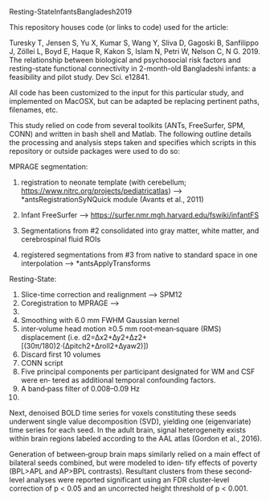 Resting-StateInfantsBangladesh2019

This repository houses code (or links to code) used for the article:

Turesky T, Jensen S, Yu X, Kumar S, Wang Y, Sliva D, Gagoski B, Sanfilippo J, Zöllei L, Boyd E, Haque R, Kakon S, Islam N, Petri W, Nelson C, N G. 2019. The relationship between biological and psychosocial risk factors and resting-state functional connectivity in 2-month-old Bangladeshi infants: a feasibility and pilot study. Dev Sci. e12841.

All code has been customized to the input for this particular study, and implemented on MacOSX, but can be adapted be replacing pertinent paths, filenames, etc. 

This study relied on code from several toolkits (ANTs, FreeSurfer, SPM, CONN) and written in bash shell and Matlab. The following outline details the processing and analysis steps taken and specifies which scripts in this repository or outside packages were used to do so:

MPRAGE segmentation:
1. registration to neonate template (with cerebellum; https://www.nitrc.org/projects/pediatricatlas) --> *antsRegistrationSyNQuick module (Avants et al., 2011)

2. Infant FreeSurfer --> https://surfer.nmr.mgh.harvard.edu/fswiki/infantFS

3. Segmentations from #2 consolidated into gray matter, white matter, and cerebrospinal fluid ROIs

4. registered segmentations from #3 from native to standard space in one interpolation --> *antsApplyTransforms


Resting-State:
1. Slice-time correction and realignment --> SPM12 
2. Coregistration to MPRAGE --> 
3. 
4. Smoothing with 6.0 mm FWHM Gaussian kernel 
5. inter‐volume head motion ≥0.5 mm root‐mean‐square (RMS) displacement (i.e. d2=∆x2+∆y2+∆z2+ [(30π/180)2·(∆pitch2+∆roll2+∆yaw2)])
6. Discard first 10 volumes
7. CONN script
8. Five principal components per participant designated for WM and CSF were en‐ tered as additional temporal confounding factors. 
9. A band‐pass filter of 0.008–0.09 Hz
10. 

Next, denoised BOLD time series for voxels constituting these seeds underwent single value decomposition (SVD), yielding one (eigenvariate) time series for each seed. In the adult brain, signal heterogeneity exists within brain regions labeled according to the AAL atlas (Gordon et al., 2016). 

Generation of between‐group brain maps similarly relied on a main effect of bilateral seeds combined, but were modeled to iden‐ tify effects of poverty (BPL>APL and AP>BPL contrasts). Resultant clusters from these second‐level analyses were reported significant using an FDR cluster‐level correction of p < 0.05 and an uncorrected height threshold of p < 0.001.
